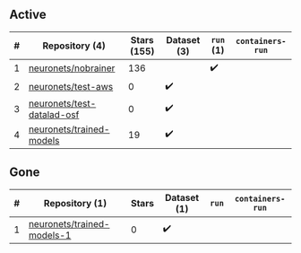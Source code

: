 ## Active
| # | Repository (4) | Stars (155) | Dataset (3) | `run` (1) | `containers-run` |
| --- | --- | --- | --- | --- | --- |
| 1 | [neuronets/nobrainer](https://github.com/neuronets/nobrainer) | 136 |  | :heavy_check_mark: |  |
| 2 | [neuronets/test-aws](https://github.com/neuronets/test-aws) | 0 | :heavy_check_mark: |  |  |
| 3 | [neuronets/test-datalad-osf](https://github.com/neuronets/test-datalad-osf) | 0 | :heavy_check_mark: |  |  |
| 4 | [neuronets/trained-models](https://github.com/neuronets/trained-models) | 19 | :heavy_check_mark: |  |  |

## Gone
| # | Repository (1) | Stars | Dataset (1) | `run` | `containers-run` |
| --- | --- | --- | --- | --- | --- |
| 1 | [neuronets/trained-models-1](https://github.com/neuronets/trained-models-1) | 0 | :heavy_check_mark: |  |  |
